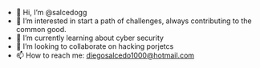 - 👋 Hi, I’m @salcedogg
- 👀 I’m interested in start a path of challenges, always contributing to the common good.
- 🌱 I’m currently learning about cyber security
- 💞️ I’m looking to collaborate on hacking porjetcs 
- 📫 How to reach me: diegosalcedo1000@hotmail.com  

<!---
salcedogg/salcedogg is a ✨ special ✨ repository because its `README.md` (this file) appears on your GitHub profile.
You can click the Preview link to take a look at your changes.
--->
